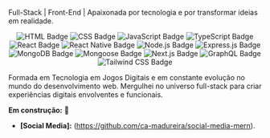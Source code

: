 Full-Stack | Front-End | Apaixonada por tecnologia e por transformar ideias em realidade.

<p align="center">
  <img src="https://img.shields.io/badge/HTML5-E34F26?style=for-the-badge&logo=html5&logoColor=white" alt="HTML Badge">
  <img src="https://img.shields.io/badge/CSS3-1572B6?style=for-the-badge&logo=css3&logoColor=white" alt="CSS Badge">  
  <img src="https://img.shields.io/badge/JavaScript-F7DF1E?style=for-the-badge&logo=javascript&logoColor=black" alt="JavaScript Badge"> 
  <img src="https://img.shields.io/badge/TypeScript-3178C6?style=for-the-badge&logo=typescript&logoColor=white" alt="TypeScript Badge">
  <img src="https://img.shields.io/badge/React-20232A?style=for-the-badge&logo=react&logoColor=61DAFB" alt="React Badge">
  <img src="https://img.shields.io/badge/React_Native-20232A?style=for-the-badge&logo=react&logoColor=61DAFB" alt="React Native Badge"> 
  <img src="https://img.shields.io/badge/Node.js-43853D?style=for-the-badge&logo=node.js&logoColor=white" alt="Node.js Badge">
  <img src="https://img.shields.io/badge/Express.js-404D59?style=for-the-badge&logo=express&logoColor=white" alt="Express.js Badge">
  <img src="https://img.shields.io/badge/MongoDB-4EA94B?style=for-the-badge&logo=mongodb&logoColor=white" alt="MongoDB Badge">
  <img src="https://img.shields.io/badge/mongoose-%234ea94b.svg?style=for-the-badge&logo=mongoose&logoColor=white" alt="Mongoose Badge">
  <img src="https://img.shields.io/badge/Next-black?style=for-the-badge&logo=next.js&logoColor=white" alt="Next.js Badge">
  <img src="https://img.shields.io/badge/GraphQL-E10098?style=for-the-badge&logo=graphql&logoColor=white" alt="GraphQL Badge">
  <img src="https://img.shields.io/badge/Tailwind_CSS-3CB371?style=for-the-badge&logo=tailwind-css&logoColor=white" alt="Tailwind CSS Badge"> 
</p>

Formada em Tecnologia em Jogos Digitais e em constante evolução no mundo do desenvolvimento web. Mergulhei no universo full-stack para criar experiências digitais envolventes e funcionais.

**Em construção:** 🚧

* **[Social Media]:** (https://github.com/ca-madureira/social-media-mern).

